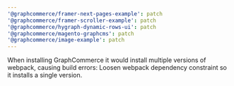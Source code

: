 ```yaml
---
'@graphcommerce/framer-next-pages-example': patch
'@graphcommerce/framer-scroller-example': patch
'@graphcommerce/hygraph-dynamic-rows-ui': patch
'@graphcommerce/magento-graphcms': patch
'@graphcommerce/image-example': patch
---
```


When installing GraphCommerce it would install multiple versions of webpack, causing build errors: Loosen webpack dependency constraint so it installs a single version.
